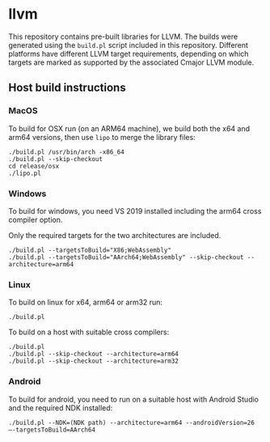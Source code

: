 # llvm

This repository contains pre-built libraries for LLVM. The builds were generated using the `build.pl` script included in this repository. Different platforms have different LLVM target requirements, depending on which targets are marked as supported by the associated Cmajor LLVM module.

## Host build instructions

### MacOS

To build for OSX run (on an ARM64 machine), we build both the x64 and arm64 versions, then use `lipo` to merge the library files:

```
./build.pl /usr/bin/arch -x86_64
./build.pl --skip-checkout
cd release/osx
./lipo.pl
```

### Windows

To build for windows, you need VS 2019 installed including the arm64 cross compiler option.

Only the required targets for the two architectures are included.

```
./build.pl --targetsToBuild="X86;WebAssembly"
./build.pl --targetsToBuild="AArch64;WebAssembly" --skip-checkout --architecture=arm64
```

### Linux

To build on linux for x64, arm64 or arm32 run:

```
./build.pl
```

To build on a host with suitable cross compilers:

```
./build.pl
./build.pl --skip-checkout --architecture=arm64
./build.pl --skip-checkout --architecture=arm32
```

### Android

To build for android, you need to run on a suitable host with Android Studio and the required NDK installed:

```
./build.pl --NDK=(NDK path) --architecture=arm64 --androidVersion=26 —-targetsToBuild=AArch64
```